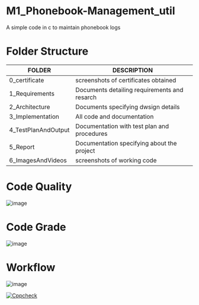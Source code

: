 # M1_Phonebook-Management_util

A simple code in c to maintain phonebook logs

# **Folder Structure**

|**FOLDER**  | **DESCRIPTION**  | 
|------------------|---------------------|
 0_certificate | screenshots of certificates obtained
 1_Requirements  | Documents detailing requirements and resarch
 2_Architecture  | Documents specifying dwsign details
 3_Implementation | All code and documentation
 4_TestPlanAndOutput| Documentation with test plan and procedures
 5_Report  | Documentation specifying about the project
 6_ImagesAndVideos | screenshots of working code

# **Code Quality**
![image](https://user-images.githubusercontent.com/98834011/156553064-f678904d-36e5-41d6-8711-c425a13c4296.png)


# **Code Grade**

![image](https://user-images.githubusercontent.com/98834011/156553188-ddb8ee82-6480-4ca4-aaf1-655d64906213.png)

# **Workflow**

![image](https://user-images.githubusercontent.com/98834011/156566552-8c28ab2e-4d8d-41d3-a3c7-6895f34af0b2.png)

[![Cppcheck](https://github.com/Jayavarshini-G/M1_Phonebook-Management_util/actions/workflows/static_check.yml/badge.svg)](https://github.com/Jayavarshini-G/M1_Phonebook-Management_util/actions/workflows/static_check.yml)


